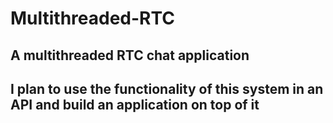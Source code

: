 # Multithreaded-RTC
## A multithreaded RTC chat application
## I plan to use the functionality of this system in an API and build an application on top of it
